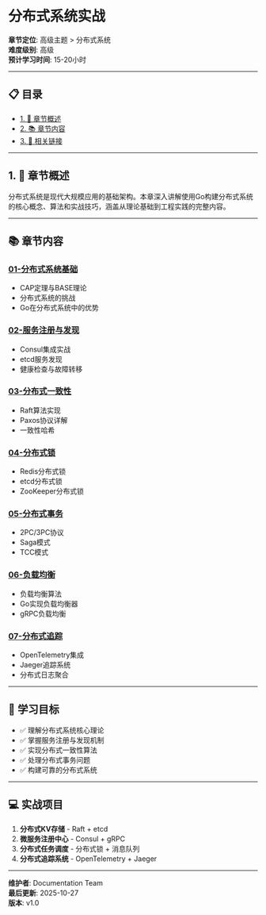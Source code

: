 # 分布式系统实战

**章节定位**: 高级主题 > 分布式系统  
**难度级别**: 高级  
**预计学习时间**: 15-20小时

---

## 📋 目录

- [1. 📖 章节概述](#1--章节概述)
- [2. 📚 章节内容](#2--章节内容)
- [3. 🔗 相关链接](#3--相关链接)

---

## 1. 📖 章节概述

分布式系统是现代大规模应用的基础架构。本章深入讲解使用Go构建分布式系统的核心概念、算法和实战技巧，涵盖从理论基础到工程实践的完整内容。

---

## 📚 章节内容

### [01-分布式系统基础](./01-分布式系统基础.md)
- CAP定理与BASE理论
- 分布式系统的挑战
- Go在分布式系统中的优势

### [02-服务注册与发现](./02-服务注册与发现.md)
- Consul集成实战
- etcd服务发现
- 健康检查与故障转移

### [03-分布式一致性](./03-分布式一致性.md)
- Raft算法实现
- Paxos协议详解
- 一致性哈希

### [04-分布式锁](./04-分布式锁.md)
- Redis分布式锁
- etcd分布式锁
- ZooKeeper分布式锁

### [05-分布式事务](./05-分布式事务.md)
- 2PC/3PC协议
- Saga模式
- TCC模式

### [06-负载均衡](./06-负载均衡.md)
- 负载均衡算法
- Go实现负载均衡器
- gRPC负载均衡

### [07-分布式追踪](./07-分布式追踪.md)
- OpenTelemetry集成
- Jaeger追踪系统
- 分布式日志聚合

---

## 🎯 学习目标

- ✅ 理解分布式系统核心理论
- ✅ 掌握服务注册与发现机制
- ✅ 实现分布式一致性算法
- ✅ 处理分布式事务问题
- ✅ 构建可靠的分布式系统

---

## 💻 实战项目

1. **分布式KV存储** - Raft + etcd
2. **微服务注册中心** - Consul + gRPC
3. **分布式任务调度** - 分布式锁 + 消息队列
4. **分布式追踪系统** - OpenTelemetry + Jaeger

---

**维护者**: Documentation Team  
**最后更新**: 2025-10-27  
**版本**: v1.0

